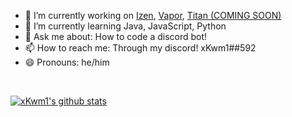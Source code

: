 
- 🔭 I’m currently working on [Izen](https://github.com/xkwm1/Izen), [Vapor](https://github.com/xkwm1/Vapor), [Titan (COMING SOON)]()
- 🌱 I’m currently learning Java, JavaScript, Python
- 💬 Ask me about: How to code a discord bot!
- 📫 How to reach me: Through my discord! xKwm1##592
- 😄 Pronouns: he/him
<br>

[![xKwm1's github stats](https://github-readme-stats.vercel.app/api?username=xkwm1)](https://github.com/anuraghazra/github-readme-stats)
